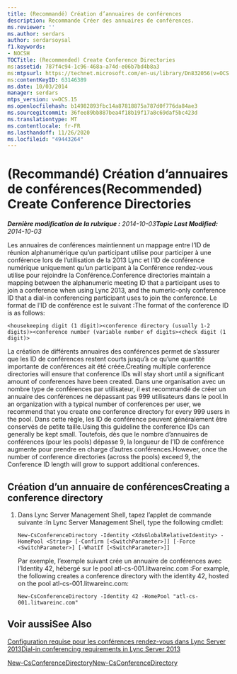```yaml
---
title: (Recommandé) Création d’annuaires de conférences
description: Recommande Créer des annuaires de conférences.
ms.reviewer: ''
ms.author: serdars
author: serdarsoysal
f1.keywords:
- NOCSH
TOCTitle: (Recommended) Create Conference Directories
ms:assetid: 787f4c94-1c96-468a-a74d-e06b7bd4b8a3
ms:mtpsurl: https://technet.microsoft.com/en-us/library/Dn832056(v=OCS.15)
ms:contentKeyID: 63146389
ms.date: 10/03/2014
manager: serdars
mtps_version: v=OCS.15
ms.openlocfilehash: b14982893fbc14a87818875a787d0f776da84ae3
ms.sourcegitcommit: 36fee89bb887bea4f18b19f17a8c69daf5bc423d
ms.translationtype: MT
ms.contentlocale: fr-FR
ms.lasthandoff: 11/26/2020
ms.locfileid: "49443264"
---
```

# <a name="recommended-create-conference-directories"></a><span data-ttu-id="dc978-103">(Recommandé) Création d’annuaires de conférences</span><span class="sxs-lookup"><span data-stu-id="dc978-103">(Recommended) Create Conference Directories</span></span>

<div data-xmlns="http://www.w3.org/1999/xhtml">

<div class="topic" data-xmlns="http://www.w3.org/1999/xhtml" data-msxsl="urn:schemas-microsoft-com:xslt" data-cs="https://msdn.microsoft.com/">

<div data-asp="https://msdn2.microsoft.com/asp">



</div>

<div id="mainSection">

<div id="mainBody"><span data-ttu-id="dc978-104">

<span> </span></span><span class="sxs-lookup"><span data-stu-id="dc978-104">

<span> </span></span></span>

<span data-ttu-id="dc978-105">_**Dernière modification de la rubrique :** 2014-10-03_</span><span class="sxs-lookup"><span data-stu-id="dc978-105">_**Topic Last Modified:** 2014-10-03_</span></span>

<span data-ttu-id="dc978-106">Les annuaires de conférences maintiennent un mappage entre l’ID de réunion alphanumérique qu’un participant utilise pour participer à une conférence lors de l’utilisation de la 2013 Lync et l’ID de conférence numérique uniquement qu’un participant à la Conférence rendez-vous utilise pour rejoindre la Conférence.</span><span class="sxs-lookup"><span data-stu-id="dc978-106">Conference directories maintain a mapping between the alphanumeric meeting ID that a participant uses to join a conference when using Lync 2013, and the numeric-only conference ID that a dial-in conferencing participant uses to join the conference.</span></span> <span data-ttu-id="dc978-107">Le format de l’ID de conférence est le suivant :</span><span class="sxs-lookup"><span data-stu-id="dc978-107">The format of the conference ID is as follows:</span></span>

    <housekeeping digit (1 digit)><conference directory (usually 1-2 digits)><conference number (variable number of digits><check digit (1 digit)>

<span data-ttu-id="dc978-108">La création de différents annuaires des conférences permet de s’assurer que les ID de conférences restent courts jusqu’à ce qu’une quantité importante de conférences ait été créée.</span><span class="sxs-lookup"><span data-stu-id="dc978-108">Creating multiple conference directories will ensure that conference IDs will stay short until a significant amount of conferences have been created.</span></span> <span data-ttu-id="dc978-109">Dans une organisation avec un nombre type de conférences par utilisateur, il est recommandé de créer un annuaire des conférences ne dépassant pas 999 utilisateurs dans le pool.</span><span class="sxs-lookup"><span data-stu-id="dc978-109">In an organization with a typical number of conferences per user, we recommend that you create one conference directory for every 999 users in the pool.</span></span> <span data-ttu-id="dc978-110">Dans cette règle, les ID de conférence peuvent généralement être conservés de petite taille.</span><span class="sxs-lookup"><span data-stu-id="dc978-110">Using this guideline the conference IDs can generally be kept small.</span></span> <span data-ttu-id="dc978-111">Toutefois, dès que le nombre d’annuaires de conférences (pour les pools) dépasse 9, la longueur de l’ID de conférence augmente pour prendre en charge d’autres conférences.</span><span class="sxs-lookup"><span data-stu-id="dc978-111">However, once the number of conference directories (across the pools) exceed 9, the Conference ID length will grow to support additional conferences.</span></span>

<div>

## <a name="creating-a-conference-directory"></a><span data-ttu-id="dc978-112">Création d’un annuaire de conférences</span><span class="sxs-lookup"><span data-stu-id="dc978-112">Creating a conference directory</span></span>

1.  <span data-ttu-id="dc978-113">Dans Lync Server Management Shell, tapez l’applet de commande suivante :</span><span class="sxs-lookup"><span data-stu-id="dc978-113">In Lync Server Management Shell, type the following cmdlet:</span></span>
    
        New-CsConferenceDirectory -Identity <XdsGlobalRelativeIdentity> -HomePool <String> [-Confirm [<SwitchParameter>]] [-Force <SwitchParameter>] [-WhatIf [<SwitchParameter>]]
    
    <span data-ttu-id="dc978-114">Par exemple, l’exemple suivant crée un annuaire de conférences avec l’Identity 42, hébergé sur le pool atl-cs-001.litwareinc.com :</span><span class="sxs-lookup"><span data-stu-id="dc978-114">For example, the following creates a conference directory with the identity 42, hosted on the pool atl-cs-001.litwareinc.com:</span></span>
    
        New-CsConferenceDirectory -Identity 42 -HomePool "atl-cs-001.litwareinc.com"

</div>

<div>

## <a name="see-also"></a><span data-ttu-id="dc978-115">Voir aussi</span><span class="sxs-lookup"><span data-stu-id="dc978-115">See Also</span></span>


[<span data-ttu-id="dc978-116">Configuration requise pour les conférences rendez-vous dans Lync Server 2013</span><span class="sxs-lookup"><span data-stu-id="dc978-116">Dial-in conferencing requirements in Lync Server 2013</span></span>](lync-server-2013-dial-in-conferencing-requirements.md)  


[<span data-ttu-id="dc978-117">New-CsConferenceDirectory</span><span class="sxs-lookup"><span data-stu-id="dc978-117">New-CsConferenceDirectory</span></span>](https://docs.microsoft.com/powershell/module/skype/New-CsConferenceDirectory)  
  

<span data-ttu-id="dc978-118"></div>

</div>

<span> </span>

</div>

</div>

</span><span class="sxs-lookup"><span data-stu-id="dc978-118"></div>

</div>

<span> </span>

</div>

</div>

</span></span></div>

